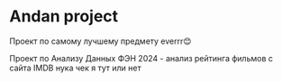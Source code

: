 # Andan project
Проект по самому лучшему предмету everrr😊


Проект по Анализу Данных ФЭН 2024 - анализ рейтинга фильмов с сайта IMDB
нука чек я тут или нет




